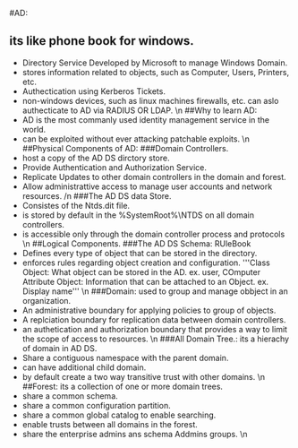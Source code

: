 #AD:
## its like phone book for windows.
- Directory Service Developed by Microsoft to manage Windows Domain.
- stores information related to objects, such as Computer, Users, Printers, etc.
- Authectication using Kerberos Tickets.
 -	non-windows devices, such as linux machines firewalls, etc. can aslo authecticate to AD via RADIUS OR LDAP.
\n 
##Why to learn AD:
- AD is the most commanly used identity management service in the world.
- can be exploited without ever attacking patchable exploits.
\n
##Physical Components of AD:
###Domain Controllers.
- host a copy of the AD DS dirctory store.
- Provide Authentication and Authorization Service.
- Replicate Updates to other domain controllers in the domain and forest.
- Allow administrattive access to manage user accounts and network resources.
/n
###The AD DS data Store.
- Consistes of the Ntds.dit file.
- is stored by default in the %SystemRoot%\NTDS on all domain controllers.
- is accessible only through the domain controller process and protocols
\n
##Logical Components.
###The AD DS Schema: RUleBook
- Defines every type of object that can be stored in the  directory.
- enforces rules regarding object creation and configuration.
'''Class Object: What object can be stored in the AD. ex. user, COmputer
Attribute Object: Information that can be attached to an Object. ex. Display name'''
\n
###Domain: used to group and manage obbject in an organization.
- An administrative boundary for applying policies to group of objects.
- A replciation boundary for replication data between domain controllers.
- an authetication and authorization boundary that provides a way to limit the scope of access to resources.
\n
###All Domain Tree.: its a hierachy of domain in AD DS.
- Share a contiguous namespace with the parent domain.
- can have additional child domain.
- by default create a two way transitive trust with other domains.
\n
##Forest: its a collection of one or more domain trees.
- share a common schema.
- share a common configuration partition.
- share a common global catalog to enable searching.
- enable trusts between all domains in the forest.
- share the enterprise admins ans schema Addmins groups.
\n
